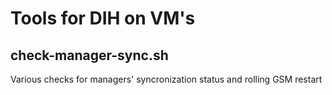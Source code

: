 # Tools for DIH on VM's
## check-manager-sync.sh
Various checks for managers' syncronization status and rolling GSM restart
